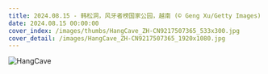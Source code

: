 ```yaml
---
title: 2024.08.15 - 韩松洞，风牙者榜国家公园，越南 (© Geng Xu/Getty Images)
date: 2024.08.15 00:00:00
cover_index: /images/thumbs/HangCave_ZH-CN9217507365_533x300.jpg
cover_detail: /images/HangCave_ZH-CN9217507365_1920x1080.jpg
---
```


![HangCave](/images/HangCave_ZH-CN9217507365_1920x1080.jpg)

